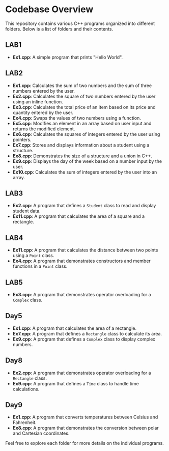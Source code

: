 # Codebase Overview

This repository contains various C++ programs organized into different folders. Below is a list of folders and their contents.

## LAB1
- **Ex1.cpp**: A simple program that prints "Hello World".

## LAB2
- **Ex1.cpp**: Calculates the sum of two numbers and the sum of three numbers entered by the user.
- **Ex2.cpp**: Calculates the square of two numbers entered by the user using an inline function.
- **Ex3.cpp**: Calculates the total price of an item based on its price and quantity entered by the user.
- **Ex4.cpp**: Swaps the values of two numbers using a function.
- **Ex5.cpp**: Modifies an element in an array based on user input and returns the modified element.
- **Ex6.cpp**: Calculates the squares of integers entered by the user using pointers.
- **Ex7.cpp**: Stores and displays information about a student using a structure.
- **Ex8.cpp**: Demonstrates the size of a structure and a union in C++.
- **Ex9.cpp**: Displays the day of the week based on a number input by the user.
- **Ex10.cpp**: Calculates the sum of integers entered by the user into an array.

## LAB3
- **Ex2.cpp**: A program that defines a `Student` class to read and display student data.
- **Ex11.cpp**: A program that calculates the area of a square and a rectangle.

## LAB4
- **Ex11.cpp**: A program that calculates the distance between two points using a `Point` class.
- **Ex4.cpp**: A program that demonstrates constructors and member functions in a `Point` class.

## LAB5
- **Ex3.cpp**: A program that demonstrates operator overloading for a `Complex` class.

## Day5
- **Ex1.cpp**: A program that calculates the area of a rectangle.
- **Ex7.cpp**: A program that defines a `Rectangle` class to calculate its area.
- **Ex9.cpp**: A program that defines a `Complex` class to display complex numbers.

## Day8
- **Ex2.cpp**: A program that demonstrates operator overloading for a `Rectangle` class.
- **Ex9.cpp**: A program that defines a `Time` class to handle time calculations.

## Day9
- **Ex1.cpp**: A program that converts temperatures between Celsius and Fahrenheit.
- **Ex8.cpp**: A program that demonstrates the conversion between polar and Cartesian coordinates.

Feel free to explore each folder for more details on the individual programs.
